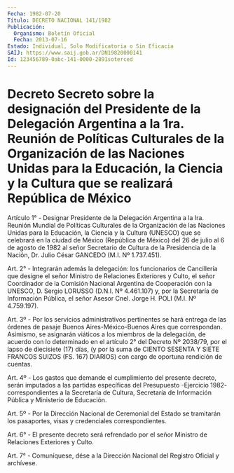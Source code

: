 ```yaml
---
Fecha: 1982-07-20
Título: DECRETO NACIONAL 141/1982
Publicación:
  Organismo: Boletín Oficial
  Fecha: 2013-07-16
Estado: Individual, Solo Modificatoria o Sin Eficacia
SAIJ: https://www.saij.gob.ar/DN19820000141
Id: 123456789-0abc-141-0000-2891soterced
---
```

# Decreto Secreto sobre la designación del Presidente de la Delegación Argentina a la 1ra. Reunión de Políticas Culturales de la Organización de las Naciones Unidas para la Educación, la Ciencia y la Cultura que se realizará República de México

<a id="1"></a>
Artículo 1° - Designar Presidente de la Delegación Argentina a la Ira. Reunión Mundial de Políticas Culturales de la Organización de las Naciones Unidas para la Educación, la Ciencia y la Cultura (UNESCO) que se celebrará en la ciudad de México (República de México) del 26 de julio al 6 de agosto de 1982 al señor Secretario de Cultura de la Presidencia de la Nación, Dr. Julio César GANCEDO (M.I. Nº 1.737.451).

<a id="2"></a>
Art. 2° - Integrarán además la delegación: los funcionarios de Cancillería que designe el señor Ministro de Relaciones Exteriores y Culto, el señor Coordinador de la Comisión Nacional Argentina de Cooperación con la UNESCO, D. Sergio LORUSSO (D.N.I. Nº 4.461.107) y, por la Secretaría de Información Pública, el señor Asesor Cnel. Jorge H. POLI (M.I. Nº 4.759.197).

<a id="3"></a>
Art. 3º - Por los servicios administrativos pertinentes se hará entrega de las órdenes de pasaje Buenos Aires-México-Buenos Aires que correspondan. Asimismo, se asignarán viáticos a los miembros de la delegación, de acuerdo con lo determinado en el artículo 2° del Decreto Nº 2038/79, por el lapso de diecisiete (17) días, (y por la suma de CIENTO SESENTA Y SIETE FRANCOS SUIZOS (FS. 167) DIARIOS) con cargo de oportuna rendición de cuentas.

<a id="4"></a>
Art. 4º - Los gastos que demande el cumplimiento del presente decreto, serán imputados a las partidas específicas del Presupuesto -Ejercicio 1982- correspondientes a la Secretaría de Cultura, Secretaría de Información Pública y Ministerio de Educación.

<a id="5"></a>
Art. 5º - Por la Dirección Nacional de Ceremonial del Estado se tramitarán los pasaportes, visas y credenciales correspondientes.

<a id="6"></a>
Art. 6° - El presente decreto será refrendado por el señor Ministro de Relaciones Exteriores y Culto.

<a id="7"></a>
Art. 7° - Comuníquese, dése a la Dirección Nacional del Registro Oficial y archívese.